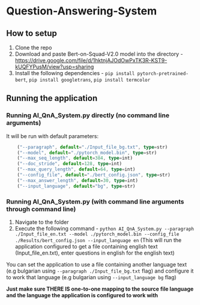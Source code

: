 # Question-Answering-System

## How to setup

1. Clone the repo
2. Download and paste Bert-on-Squad-V2.0 model into the directory - https://drive.google.com/file/d/1hktnjAJOdOwPxTK3R-KST9-kUQFYPusM/view?usp=sharing
3. Install the following dependencies - ```pip install pytorch-pretrained-bert```, ```pip install googletrans```, ```pip install termcolor```

## Running the application

### Running AI_QnA_System.py directly (no command line arguments)
It will be run with default parameters:
```typescript
    ("--paragraph", default="./Input_file_bg.txt", type=str)
    ("--model", default="./pytorch_model.bin", type=str)
    ("--max_seq_length", default=384, type=int)
    ("--doc_stride", default=128, type=int)
    ("--max_query_length", default=64, type=int)
    ("--config_file", default="./bert_config.json", type=str)
    ("--max_answer_length", default=30, type=int)
    ("--input_language", default="bg", type=str)
```
    
    
### Running AI_QnA_System.py (with command line arguments through command line)
1. Navigate to the folder
2. Execute the following command - ``` python AI_QnA_System.py --paragraph ./Input_file_en.txt --model ./pytorch_model.bin --config_file ./Results/bert_config.json --input_language en ```
(This will run the application configured to get a file containing english text (Input_file_en.txt), enter questions in english for the english text)

You can set the application to use a file containing another language text (e.g bulgarian using ```--paragraph ./Input_file_bg.txt``` flag) and configure it to work that language (e.g bulgarian using ```--input_language bg``` flag)

<b>Just make sure THERE IS one-to-one mapping to the source file language and the language the application is configured to work with</b>


